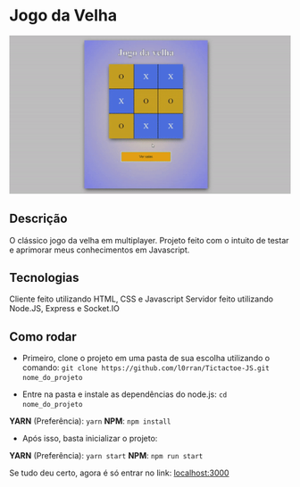 # Jogo da Velha

![Game Preview](https://raw.githubusercontent.com/l0rran/Tictactoe-JS/main/preview.gif)

## Descrição

O clássico jogo da velha em multiplayer.
Projeto feito com o intuito de testar e aprimorar meus conhecimentos em Javascript.

## Tecnologias

Cliente feito utilizando HTML, CSS e Javascript
Servidor feito utilizando Node.JS, Express e Socket.IO

## Como rodar

- Primeiro, clone o projeto em uma pasta de sua escolha utilizando o comando:
    ```git clone https://github.com/l0rran/Tictactoe-JS.git nome_do_projeto```

- Entre na pasta e instale as dependências do node.js:
    ```cd nome_do_projeto```

**YARN** (Preferência):
    ```yarn```
**NPM**:
    ```npm install```

- Após isso, basta inicializar o projeto:

**YARN** (Preferência):
    ```yarn start```
**NPM**:
    ```npm run start```

Se tudo deu certo, agora é só entrar no link:
[localhost:3000](https://localhost:3000)
